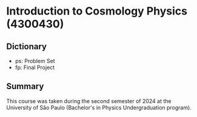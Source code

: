 # Introduction to Cosmology Physics (4300430)

## Dictionary

- ps: Problem Set
- fp: Final Project

## Summary

This course was taken during the second semester of 2024 at the University of São Paulo (Bachelor's in Physics Undergraduation program).
